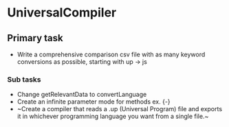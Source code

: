 # UniversalCompiler
## Primary task
* Write a comprehensive comparison csv file with as many keyword conversions as possible, starting with up -> js
### Sub tasks
* Change getRelevantData to convertLanguage
* Create an infinite parameter mode for methods ex. {-}
* ~Create a compiler that reads a .up (Universal Program) file and exports it in whichever programming language you want from a single file.~
